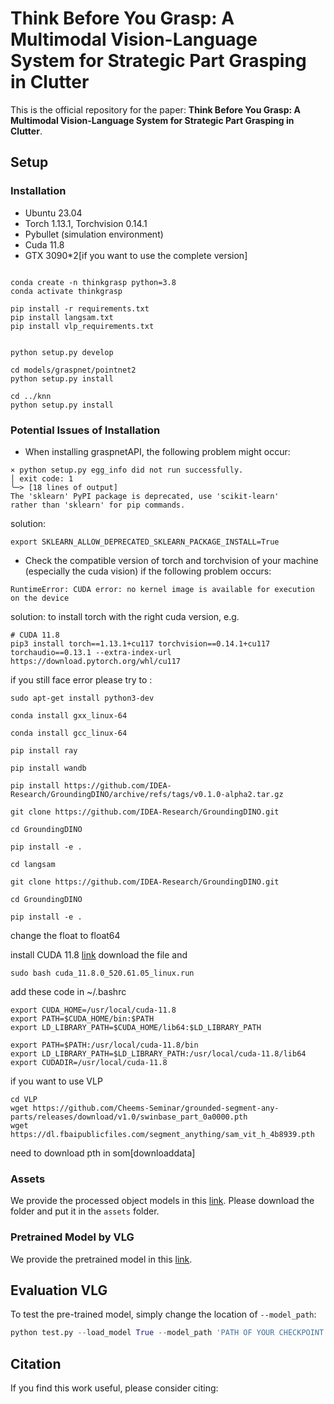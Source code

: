# Think Before You Grasp: A Multimodal Vision-Language System for Strategic Part Grasping in Clutter
This is the official repository for the paper: **Think Before You Grasp: A Multimodal Vision-Language System for Strategic Part Grasping in Clutter**.


## Setup
###  Installation

- Ubuntu 23.04
- Torch 1.13.1, Torchvision 0.14.1
- Pybullet (simulation environment)
- Cuda 11.8
- GTX 3090*2[if you want to use the complete version]

```

conda create -n thinkgrasp python=3.8
conda activate thinkgrasp

pip install -r requirements.txt
pip install langsam.txt
pip install vlp_requirements.txt


python setup.py develop

cd models/graspnet/pointnet2
python setup.py install

cd ../knn
python setup.py install
```

###  Potential Issues of Installation
- When installing graspnetAPI, the following problem might occur:
```
× python setup.py egg_info did not run successfully.
│ exit code: 1
╰─> [18 lines of output]
The 'sklearn' PyPI package is deprecated, use 'scikit-learn'
rather than 'sklearn' for pip commands.
```
solution:
```
export SKLEARN_ALLOW_DEPRECATED_SKLEARN_PACKAGE_INSTALL=True
```
- Check the compatible version of torch and torchvision of your machine (especially the cuda vision) if the following problem occurs:
```
RuntimeError: CUDA error: no kernel image is available for execution on the device
```
solution: to install torch with the right cuda version, e.g.
```
# CUDA 11.8
pip3 install torch==1.13.1+cu117 torchvision==0.14.1+cu117 torchaudio==0.13.1 --extra-index-url https://download.pytorch.org/whl/cu117
```

if you still face error please try to :
```
sudo apt-get install python3-dev

conda install gxx_linux-64

conda install gcc_linux-64

pip install ray

pip install wandb

pip install https://github.com/IDEA-Research/GroundingDINO/archive/refs/tags/v0.1.0-alpha2.tar.gz

git clone https://github.com/IDEA-Research/GroundingDINO.git

cd GroundingDINO

pip install -e .
```
```
cd langsam

git clone https://github.com/IDEA-Research/GroundingDINO.git

cd GroundingDINO

pip install -e .
```

change the float to float64


install CUDA 11.8 [link](https://drive.google.com/file/d/1weqwQq0Agm5Xp3q7CT_eo8gyvvd_JGAk/view?usp=sharing)
download the file and 
```
sudo bash cuda_11.8.0_520.61.05_linux.run
```

add these code in ~/.bashrc
```
export CUDA_HOME=/usr/local/cuda-11.8
export PATH=$CUDA_HOME/bin:$PATH
export LD_LIBRARY_PATH=$CUDA_HOME/lib64:$LD_LIBRARY_PATH
```

```
export PATH=$PATH:/usr/local/cuda-11.8/bin
export LD_LIBRARY_PATH=$LD_LIBRARY_PATH:/usr/local/cuda-11.8/lib64
export CUDADIR=/usr/local/cuda-11.8
```

if you want to use VLP
```
cd VLP
wget https://github.com/Cheems-Seminar/grounded-segment-any-parts/releases/download/v1.0/swinbase_part_0a0000.pth
wget https://dl.fbaipublicfiles.com/segment_anything/sam_vit_h_4b8939.pth
```
need to download pth in som[downloaddata]

### Assets
We provide the processed object models in this [link](https://drive.google.com/drive/folders/10Kyzzhgcnn1WUlQAhUDk9EBmCzk4p-Ar?usp=sharing). Please download the folder and put it in the `assets` folder.

### Pretrained Model by VLG
We provide the pretrained model in this [link](https://drive.google.com/drive/folders/19vsPWWdDoPDuGoRv5tFezaLEtzCPpsgv?usp=sharing). 

## Evaluation VLG
To test the pre-trained model, simply change the location of `--model_path`:

```python
python test.py --load_model True --model_path 'PATH OF YOUR CHECKPOINT FILE'
```

## Citation

If you find this work useful, please consider citing:
